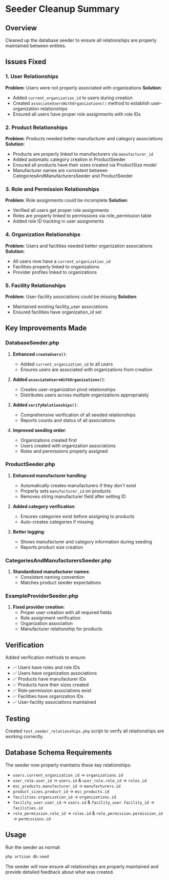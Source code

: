 # Seeder Cleanup Summary

## Overview
Cleaned up the database seeder to ensure all relationships are properly maintained between entities.

## Issues Fixed

### 1. User Relationships
**Problem**: Users were not properly associated with organizations
**Solution**: 
- Added `current_organization_id` to users during creation
- Created `associateUsersWithOrganizations()` method to establish user-organization relationships
- Ensured all users have proper role assignments with role IDs

### 2. Product Relationships
**Problem**: Products needed better manufacturer and category associations
**Solution**:
- Products are properly linked to manufacturers via `manufacturer_id`
- Added automatic category creation in ProductSeeder
- Ensured all products have their sizes created via ProductSize model
- Manufacturer names are consistent between CategoriesAndManufacturersSeeder and ProductSeeder

### 3. Role and Permission Relationships
**Problem**: Role assignments could be incomplete
**Solution**:
- Verified all users get proper role assignments
- Roles are properly linked to permissions via role_permission table
- Added role ID tracking in user assignments

### 4. Organization Relationships
**Problem**: Users and facilities needed better organization associations
**Solution**:
- All users now have a `current_organization_id`
- Facilities properly linked to organizations
- Provider profiles linked to organizations

### 5. Facility Relationships
**Problem**: User-facility associations could be missing
**Solution**:
- Maintained existing facility_user associations
- Ensured facilities have organization_id set

## Key Improvements Made

### DatabaseSeeder.php
1. **Enhanced `createUsers()`**: 
   - Added `current_organization_id` to all users
   - Ensures users are associated with organizations from creation

2. **Added `associateUsersWithOrganizations()`**:
   - Creates user-organization pivot relationships
   - Distributes users across multiple organizations appropriately

3. **Added `verifyRelationships()`**:
   - Comprehensive verification of all seeded relationships
   - Reports counts and status of all associations

4. **Improved seeding order**:
   - Organizations created first
   - Users created with organization associations
   - Roles and permissions properly assigned

### ProductSeeder.php
1. **Enhanced manufacturer handling**:
   - Automatically creates manufacturers if they don't exist
   - Properly sets `manufacturer_id` on products
   - Removes string manufacturer field after setting ID

2. **Added category verification**:
   - Ensures categories exist before assigning to products
   - Auto-creates categories if missing

3. **Better logging**:
   - Shows manufacturer and category information during seeding
   - Reports product size creation

### CategoriesAndManufacturersSeeder.php
1. **Standardized manufacturer names**:
   - Consistent naming convention
   - Matches product seeder expectations

### ExampleProviderSeeder.php
1. **Fixed provider creation**:
   - Proper user creation with all required fields
   - Role assignment verification
   - Organization association
   - Manufacturer relationship for products

## Verification
Added verification methods to ensure:
- ✅ Users have roles and role IDs
- ✅ Users have organization associations
- ✅ Products have manufacturer IDs
- ✅ Products have their sizes created
- ✅ Role-permission associations exist
- ✅ Facilities have organization IDs
- ✅ User-facility associations maintained

## Testing
Created `test_seeder_relationships.php` script to verify all relationships are working correctly.

## Database Schema Requirements
The seeder now properly maintains these key relationships:
- `users.current_organization_id` → `organizations.id`
- `user_role.user_id` → `users.id` & `user_role.role_id` → `roles.id`
- `msc_products.manufacturer_id` → `manufacturers.id`
- `product_sizes.product_id` → `msc_products.id`
- `facilities.organization_id` → `organizations.id`
- `facility_user.user_id` → `users.id` & `facility_user.facility_id` → `facilities.id`
- `role_permission.role_id` → `roles.id` & `role_permission.permission_id` → `permissions.id`

## Usage
Run the seeder as normal:
```bash
php artisan db:seed
```

The seeder will now ensure all relationships are properly maintained and provide detailed feedback about what was created.
